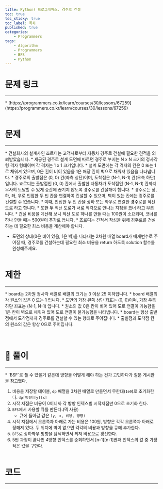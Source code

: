 ```yaml
---
title: Python) 프로그래머스. 경주로 건설
toc: true
toc_sticky: true
toc_label: 목차
published: true
categories:
    - Programmers
tags:
    - Algorithm
    - Programmers
    - BFS
    - Python
---
```


# 문제 링크
<hr>
* [https://programmers.co.kr/learn/courses/30/lessons/67259](https://programmers.co.kr/learn/courses/30/lessons/67259)<br><br>

# 문제
<hr>
* 건설회사의 설계사인 죠르디는 고객사로부터 자동차 경주로 건설에 필요한 견적을 의뢰받았습니다.
* 제공된 경주로 설계 도면에 따르면 경주로 부지는 N x N 크기의 정사각형 격자 형태이며 각 격자는 1 x 1 크기입니다.
* 설계 도면에는 각 격자의 칸은 0 또는 1 로 채워져 있으며, 0은 칸이 비어 있음을 1은 해당 칸이 벽으로 채워져 있음을 나타냅니다.
* 경주로의 출발점은 (0, 0) 칸(좌측 상단)이며, 도착점은 (N-1, N-1) 칸(우측 하단)입니다. 죠르디는 출발점인 (0, 0) 칸에서 출발한 자동차가 도착점인 (N-1, N-1) 칸까지 무사히 도달할 수 있게 중간에 끊기지 않도록 경주로를 건설해야 합니다.
* 경주로는 상, 하, 좌, 우로 인접한 두 빈 칸을 연결하여 건설할 수 있으며, 벽이 있는 칸에는 경주로를 건설할 수 없습니다.
* 이때, 인접한 두 빈 칸을 상하 또는 좌우로 연결한 경주로를 직선 도로 라고 합니다.
* 또한 두 직선 도로가 서로 직각으로 만나는 지점을 코너 라고 부릅니다.
* 건설 비용을 계산해 보니 직선 도로 하나를 만들 때는 100원이 소요되며, 코너를 하나 만들 때는 500원이 추가로 듭니다.
* 죠르디는 견적서 작성을 위해 경주로를 건설하는 데 필요한 최소 비용을 계산해야 합니다.

* 도면의 상태(0은 비어 있음, 1은 벽)을 나타내는 2차원 배열 board가 매개변수로 주어질 때, 경주로를 건설하는데 필요한 최소 비용을 return 하도록 solution 함수를 완성해주세요.<br><br>

# 제한
<hr>
* board는 2차원 정사각 배열로 배열의 크기는 3 이상 25 이하입니다.
* board 배열의 각 원소의 값은 0 또는 1 입니다.
* 도면의 가장 왼쪽 상단 좌표는 (0, 0)이며, 가장 우측 하단 좌표는 (N-1, N-1) 입니다.
* 원소의 값 0은 칸이 비어 있어 도로 연결이 가능함을 1은 칸이 벽으로 채워져 있어 도로 연결이 불가능함을 나타냅니다.
* board는 항상 출발점에서 도착점까지 경주로를 건설할 수 있는 형태로 주어집니다.
* 출발점과 도착점 칸의 원소의 값은 항상 0으로 주어집니다.<br><br><br>

# 👀 풀이
<hr>
* `BSF`로 풀 수 있을거 같은데 방향을 어떻게 해야 하는 건가 고민하다가 질문 게시판을 참고했다.

1. 비용을 저장할 테이블, `dp` 배열을 3차원 배열로 만들면서 무한대(`1e9`)로 초기화한다. `dp[방향][y][x]`
2. 시작 지점은 비용이 0이니까 각 방향 인덱스별 시작지점만 0으로 초기화 한다.
3. `BFS`에서 사용할 큐를 만든다.(덱 사용)
    * 큐에 들어갈 값은 `(y, x, 비용, 방향)`
4. 시작 지점에서 오른쪽과 아래로 가는 비용은 100원, 방향은 각각 오른쪽과 아래로 정해져 있다. 두 위치에 벽이 없으면 각각의 비용과 방향을 큐에 추가한다.
5. `BFS`로 상하좌우 방향을 탐색하면서 최저 비용으로 갱신한다.
6. 5번 과정이 끝나면 4방향 인덱스를 순회하면서 [n-1][n-1]번째 인덱스의 값 중 가장 작은 값을 구한다.<br><br>
 
# 코드
<hr>

<script src="https://gist.github.com/miro7923/95edf60606e75502fb32acad091dae20.js"></script>
